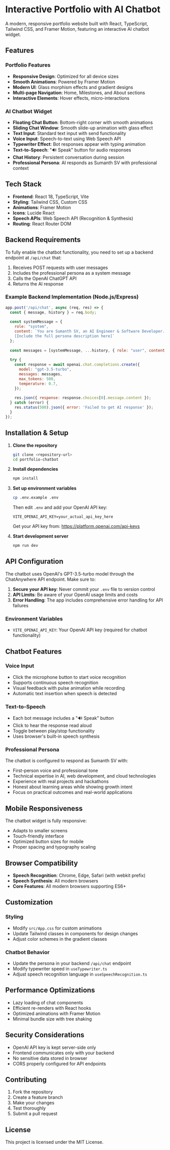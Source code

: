 # Interactive Portfolio with AI Chatbot

A modern, responsive portfolio website built with React, TypeScript, Tailwind CSS, and Framer Motion, featuring an interactive AI chatbot widget.

## Features

### Portfolio Features
- **Responsive Design**: Optimized for all device sizes
- **Smooth Animations**: Powered by Framer Motion
- **Modern UI**: Glass morphism effects and gradient designs
- **Multi-page Navigation**: Home, Milestones, and About sections
- **Interactive Elements**: Hover effects, micro-interactions

### AI Chatbot Widget
- **Floating Chat Button**: Bottom-right corner with smooth animations
- **Sliding Chat Window**: Smooth slide-up animation with glass effect
- **Text Input**: Standard text input with send functionality
- **Voice Input**: Speech-to-text using Web Speech API
- **Typewriter Effect**: Bot responses appear with typing animation
- **Text-to-Speech**: "🔊 Speak" button for audio responses
- **Chat History**: Persistent conversation during session
- **Professional Persona**: AI responds as Sumanth SV with professional context

## Tech Stack

- **Frontend**: React 18, TypeScript, Vite
- **Styling**: Tailwind CSS, Custom CSS
- **Animations**: Framer Motion
- **Icons**: Lucide React
- **Speech APIs**: Web Speech API (Recognition & Synthesis)
- **Routing**: React Router DOM

## Backend Requirements

To fully enable the chatbot functionality, you need to set up a backend endpoint at `/api/chat` that:

1. Receives POST requests with user messages
2. Includes the professional persona as a system message
3. Calls the OpenAI ChatGPT API
4. Returns the AI response

### Example Backend Implementation (Node.js/Express)

```javascript
app.post('/api/chat', async (req, res) => {
  const { message, history } = req.body;
  
  const systemMessage = {
    role: "system",
    content: `You are Sumanth SV, an AI Engineer & Software Developer.
    [Include the full persona description here]`
  };
  
  const messages = [systemMessage, ...history, { role: "user", content: message }];
  
  try {
    const response = await openai.chat.completions.create({
      model: "gpt-3.5-turbo",
      messages: messages,
      max_tokens: 500,
      temperature: 0.7,
    });
    
    res.json({ response: response.choices[0].message.content });
  } catch (error) {
    res.status(500).json({ error: 'Failed to get AI response' });
  }
});
```

## Installation & Setup

1. **Clone the repository**
   ```bash
   git clone <repository-url>
   cd portfolio-chatbot
   ```

2. **Install dependencies**
   ```bash
   npm install
   ```

3. **Set up environment variables**
   ```bash
   cp .env.example .env
   ```
   Then edit `.env` and add your OpenAI API key:
   ```
   VITE_OPENAI_API_KEY=your_actual_api_key_here
   ```
   Get your API key from: https://platform.openai.com/api-keys

4. **Start development server**
   ```bash
   npm run dev
   ```

## API Configuration

The chatbot uses OpenAI's GPT-3.5-turbo model through the ChatAnywhere API endpoint. Make sure to:

1. **Secure your API key**: Never commit your `.env` file to version control
2. **API Limits**: Be aware of your OpenAI usage limits and costs
3. **Error Handling**: The app includes comprehensive error handling for API failures

### Environment Variables

- `VITE_OPENAI_API_KEY`: Your OpenAI API key (required for chatbot functionality)

## Chatbot Features

### Voice Input
- Click the microphone button to start voice recognition
- Supports continuous speech recognition
- Visual feedback with pulse animation while recording
- Automatic text insertion when speech is detected

### Text-to-Speech
- Each bot message includes a "🔊 Speak" button
- Click to hear the response read aloud
- Toggle between play/stop functionality
- Uses browser's built-in speech synthesis

### Professional Persona
The chatbot is configured to respond as Sumanth SV with:
- First-person voice and professional tone
- Technical expertise in AI, web development, and cloud technologies
- Experience with real projects and hackathons
- Honest about learning areas while showing growth intent
- Focus on practical outcomes and real-world applications

## Mobile Responsiveness

The chatbot widget is fully responsive:
- Adapts to smaller screens
- Touch-friendly interface
- Optimized button sizes for mobile
- Proper spacing and typography scaling

## Browser Compatibility

- **Speech Recognition**: Chrome, Edge, Safari (with webkit prefix)
- **Speech Synthesis**: All modern browsers
- **Core Features**: All modern browsers supporting ES6+

## Customization

### Styling
- Modify `src/App.css` for custom animations
- Update Tailwind classes in components for design changes
- Adjust color schemes in the gradient classes

### Chatbot Behavior
- Update the persona in your backend `/api/chat` endpoint
- Modify typewriter speed in `useTypewriter.ts`
- Adjust speech recognition language in `useSpeechRecognition.ts`

## Performance Optimizations

- Lazy loading of chat components
- Efficient re-renders with React hooks
- Optimized animations with Framer Motion
- Minimal bundle size with tree shaking

## Security Considerations

- OpenAI API key is kept server-side only
- Frontend communicates only with your backend
- No sensitive data stored in browser
- CORS properly configured for API endpoints

## Contributing

1. Fork the repository
2. Create a feature branch
3. Make your changes
4. Test thoroughly
5. Submit a pull request

## License

This project is licensed under the MIT License.